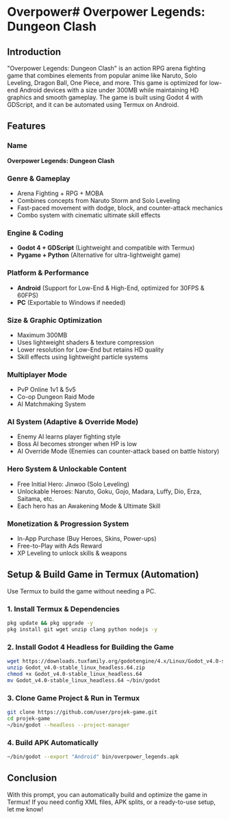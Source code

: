 # Overpower# Overpower Legends: Dungeon Clash

## Introduction
"Overpower Legends: Dungeon Clash" is an action RPG arena fighting game that combines elements from popular anime like Naruto, Solo Leveling, Dragon Ball, One Piece, and more. This game is optimized for low-end Android devices with a size under 300MB while maintaining HD graphics and smooth gameplay. The game is built using Godot 4 with GDScript, and it can be automated using Termux on Android.

## Features

### Name
**Overpower Legends: Dungeon Clash**

### Genre & Gameplay
- Arena Fighting + RPG + MOBA
- Combines concepts from Naruto Storm and Solo Leveling
- Fast-paced movement with dodge, block, and counter-attack mechanics
- Combo system with cinematic ultimate skill effects

### Engine & Coding
- **Godot 4 + GDScript** (Lightweight and compatible with Termux)
- **Pygame + Python** (Alternative for ultra-lightweight game)

### Platform & Performance
- **Android** (Support for Low-End & High-End, optimized for 30FPS & 60FPS)
- **PC** (Exportable to Windows if needed)

### Size & Graphic Optimization
- Maximum 300MB
- Uses lightweight shaders & texture compression
- Lower resolution for Low-End but retains HD quality
- Skill effects using lightweight particle systems

### Multiplayer Mode
- PvP Online 1v1 & 5v5
- Co-op Dungeon Raid Mode
- AI Matchmaking System

### AI System (Adaptive & Override Mode)
- Enemy AI learns player fighting style
- Boss AI becomes stronger when HP is low
- AI Override Mode (Enemies can counter-attack based on battle history)

### Hero System & Unlockable Content
- Free Initial Hero: Jinwoo (Solo Leveling)
- Unlockable Heroes: Naruto, Goku, Gojo, Madara, Luffy, Dio, Erza, Saitama, etc.
- Each hero has an Awakening Mode & Ultimate Skill

### Monetization & Progression System
- In-App Purchase (Buy Heroes, Skins, Power-ups)
- Free-to-Play with Ads Reward
- XP Leveling to unlock skills & weapons


## Setup & Build Game in Termux (Automation)
Use Termux to build the game without needing a PC.

### 1. Install Termux & Dependencies
```sh
pkg update && pkg upgrade -y
pkg install git wget unzip clang python nodejs -y
```

### 2. Install Godot 4 Headless for Building the Game
```sh
wget https://downloads.tuxfamily.org/godotengine/4.x/Linux/Godot_v4.0-stable_linux_headless.64.zip
unzip Godot_v4.0-stable_linux_headless.64.zip
chmod +x Godot_v4.0-stable_linux_headless.64
mv Godot_v4.0-stable_linux_headless.64 ~/bin/godot
```

### 3. Clone Game Project & Run in Termux
```sh
git clone https://github.com/user/projek-game.git
cd projek-game
~/bin/godot --headless --project-manager
```

### 4. Build APK Automatically
```sh
~/bin/godot --export "Android" bin/overpower_legends.apk
```

## Conclusion
With this prompt, you can automatically build and optimize the game in Termux! If you need config XML files, APK splits, or a ready-to-use setup, let me know!
